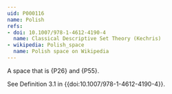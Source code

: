 ```yaml
---
uid: P000116
name: Polish
refs:
- doi: 10.1007/978-1-4612-4190-4
  name: Classical Descriptive Set Theory (Kechris)
- wikipedia: Polish_space
  name: Polish space on Wikipedia
---
```


A space that is {P26} and {P55}.

See Definition 3.1 in {{doi:10.1007/978-1-4612-4190-4}}.
